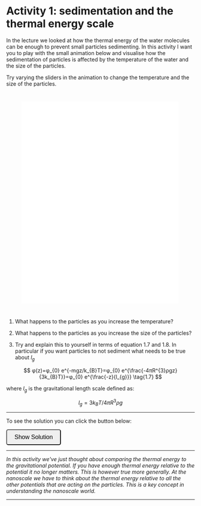 # Activity 1: sedimentation and the thermal energy scale

<link rel="stylesheet" type="text/css" href="../customstyle.css">


In the lecture we looked at how the thermal energy of the water molecules can be enough to prevent small particles sedimenting. In this activity I want you to play with the small animation below and visualise how the sedimentation of particles is affected by the temperature of the water and the size of the particles. 

Try varying the sliders in the animation to change the temperature and the size of the particles.

<div style="display: flex; justify-content: center; align-items: center; margin:10px; width:480px;height:590px;">
<embed src="animations/1_sediment.html" type="text/html" style="margin:10px;height:540px; width:420px; transform: scale(1);transform-origin: 0 0;" >
</div>


1. What happens to the particles as you increase the temperature? 

2. What happens to the particles as you increase the size of the particles? 

3. Try and explain this to yourself in terms of equation 1.7 and 1.8. In particular if you want particles to not sediment what needs to be true about $l_g$

$$
φ(z)=φ_{0} e^{-mgz/k_{B}T}=φ_{0} e^{\frac{-4πR^{3}ρgz}{3k_{B}T}}=φ_{0} e^{\frac{-z}{l_{g}}}	\tag{1.7}
$$

where $l_g$ is the gravitational length scale defined as:

$$
l_{g}=3k_{B}T/4πR^{3}ρg	\tag{1.8}
$$

---------------------

To see the solution you can click the button below:

<button onclick="document.getElementById('solution').style.display='block'" style="border-radius: 5px; text-align: center; padding: 10px 20px; font-size: 16px;">
Show Solution
</button>
<div id="solution" style="display:none;">
<br>

1. As you increase the temperature the particles are more likely to be disrupted by the thermal energy of the water molecules. This means that the particles are less likely to sediment.

2. As you increase the size of the particles the gravitational potential energy of the particles increases. This means that the particles are more likely to sediment.

3. If you want the particles to not sediment then $l_g$ needs to be much larger than the height of the container. This means that the thermal energy of the water molecules is enough to disrupt the gravitational potential energy of the particles.

</div>

---------------------

*In this activity we've just thought about comparing the thermal energy to the gravitational potential. If you have enough thermal energy relative to the potential it no longer matters. This is however true more generally. At the nanoscale we have to think about the thermal energy relative to all the other potentials that are acting on the particles. This is a key concept in understanding the nanoscale world.*

-------------
